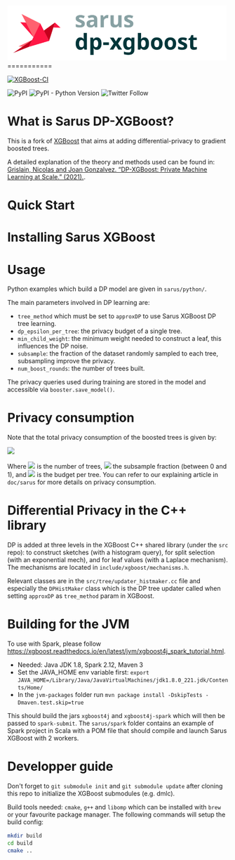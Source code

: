 <img src=logo-dp-xgboost.svg width=500/> 
===========

[![XGBoost-CI](https://github.com/sarus-tech/dp-xgboost/workflows/XGBoost-CI/badge.svg?branch=master)](https://github.com/sarus-tech/dp-xgboost/actions)
<!-- [![Documentation Status](https://readthedocs.org/projects/xgboost/badge/?version=latest)](https://xgboost.readthedocs.org) -->
![PyPI](https://img.shields.io/pypi/v/dp-xgboost)
![PyPI - Python Version](https://img.shields.io/pypi/pyversions/dp-xgboost)
![Twitter Follow](https://img.shields.io/twitter/follow/Sarus_tech?style=social)

# What is Sarus DP-XGBoost?

This is a fork of [XGBoost](https://github.com/dmlc/xgboost/tree/master/) that aims at adding differential-privacy to gradient boosted trees.

A detailed explanation of the theory and methods used can be found in:
[Grislain, Nicolas and Joan Gonzalvez. “DP-XGBoost: Private Machine Learning at Scale.” (2021).](https://arxiv.org/abs/2110.12770).

# Quick Start



# Installing Sarus XGBoost


# Usage

Python examples which build a DP model are given in `sarus/python/`. 

The main parameters involved in DP learning are: 
- `tree_method` which must be set to `approxDP` to use Sarus XGBoost DP tree learning. 
- `dp_epsilon_per_tree`: the privacy budget of a single tree.
- `min_child_weight`: the minimum weight needed to construct a leaf, this influences the DP noise.
- `subsample`: the fraction of the dataset randomly sampled to each tree, subsampling improve the privacy.
- `num_boost_rounds`: the number of trees built. 

The privacy queries used during training are stored in the model and accessible via 
`booster.save_model()`. 

# Privacy consumption 

Note that the total privacy consumption of the boosted trees is given by:

<img src="https://render.githubusercontent.com/render/math?math=n \log{ \left( 1 %2B \gamma(e^{\epsilon} - 1) \right) }">

<!-- $ n \log{ \left( 1 + \gamma(e^{\epsilon} - 1) \right) } $ -->

Where <img src="https://render.githubusercontent.com/render/math?math=n"> is the number of trees, <img src="https://render.githubusercontent.com/render/math?math=\gamma"> the subsample fraction (between 0 and 1), and <img src="https://render.githubusercontent.com/render/math?math=\epsilon"> 
is the budget per tree. You can refer to our explaining article in `doc/sarus` for more details on privacy consumption. 

# Differential Privacy in the C++ library

DP is added at three levels in the XGBoost C++ shared library (under the `src` repo): to construct sketches (with a histogram query), for split selection (with an exponential mech), and for leaf values (with a Laplace mechanism). The mechanisms are located in
`include/xgboost/mechanisms.h`. 

Relevant classes are in the `src/tree/updater_histmaker.cc` file and especially the `DPHistMaker` class which is the DP tree updater called when setting `approxDP` as `tree_method` param in XGBoost. 

# Building for the JVM 

To use with Spark, please follow https://xgboost.readthedocs.io/en/latest/jvm/xgboost4j_spark_tutorial.html. 

- Needed: Java JDK 1.8, Spark 2.12, Maven 3
- Set the JAVA_HOME env variable first:
`export JAVA_HOME=/Library/Java/JavaVirtualMachines/jdk1.8.0_221.jdk/Contents/Home/` 
- In the `jvm-packages` folder run `mvn package install -DskipTests -Dmaven.test.skip=true`

This should build the jars `xgboost4j` and `xgboost4j-spark` which will then be passed to
`spark-submit`. The `sarus/spark` folder contains an example of Spark project in Scala with a POM file that should compile and launch Sarus XGBoost with 2 workers.

# Developper guide

Don't forget to `git submodule init` and `git submodule update` after cloning this repo to initialize the XGBoost submodules (e.g. dmlc). 

Build tools needed: `cmake`, `g++` and `libomp` which can be installed with `brew` or your favourite package manager. The following commands will setup the build config:

```bash
mkdir build
cd build
cmake ..
```
